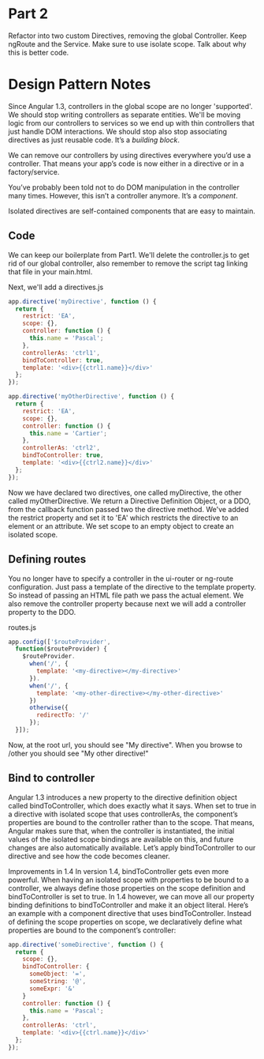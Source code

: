 # Part 2

Refactor into two custom Directives, removing the global Controller. Keep ngRoute and the Service. Make sure to use isolate scope. Talk about why this is better code.


# Design Pattern Notes

Since Angular 1.3, controllers in the global scope are no longer 'supported'. We should stop writing controllers as separate entities. We'll be moving logic from our controllers to services so we end up with thin controllers that just handle DOM interactions. We should stop also stop associating directives as just reusable code. It’s a *building block*.

We can remove our controllers by using directives everywhere you’d use a controller. That means your app’s code is now either in a directive or in a factory/service.

You’ve probably been told not to do DOM manipulation in the controller many times. However, this isn’t a controller anymore. It’s a *component*.

Isolated directives are self-contained components that are easy to maintain.

## Code
We can keep our boilerplate from Part1. We'll delete the controller.js to get rid of our global controller, also remember to remove the script tag linking that file in your main.html.

Next, we'll add a
directives.js
```js
app.directive('myDirective', function () {
  return {
    restrict: 'EA',
    scope: {},
    controller: function () {
      this.name = 'Pascal';
    },
    controllerAs: 'ctrl1',
    bindToController: true,
    template: '<div>{{ctrl1.name}}</div>'
  };
});

app.directive('myOtherDirective', function () {
  return {
    restrict: 'EA',
    scope: {},
    controller: function () {
      this.name = 'Cartier';
    },
    controllerAs: 'ctrl2',
    bindToController: true,
    template: '<div>{{ctrl2.name}}</div>'
  };
});
```
Now we have declared two directives, one called myDirective, the other called myOtherDirective. We return a Directive Definition Object, or a DDO, from the callback function passed two the directive method. We've added the restrict property and set it to 'EA' which restricts the directive to an element or an attribute. We set scope to an empty object to create an isolated scope.


## Defining routes

You no longer have to specify a controller in the ui-router or ng-route configuration. Just pass a template of the directive to the template property. So instead of passing an HTML file path we pass the actual element. We also remove the controller property because next we will add a controller property to the DDO.

routes.js
```js
app.config(['$routeProvider',
  function($routeProvider) {
    $routeProvider.
      when('/', {
        template: '<my-directive></my-directive>'
      }).
      when('/', {
        template: '<my-other-directive></my-other-directive>'
      })
      otherwise({
        redirectTo: '/'
      });
  }]);
```

Now, at the root url, you should see "My directive".
When you browse to /other you should see "My other directive!"

## Bind to controller
Angular 1.3 introduces a new property to the directive definition object called bindToController, which does exactly what it says. When set to true in a directive with isolated scope that uses controllerAs, the component’s properties are bound to the controller rather than to the scope.
That means, Angular makes sure that, when the controller is instantiated, the initial values of the isolated scope bindings are available on this, and future changes are also automatically available.
Let’s apply bindToController to our directive and see how the code becomes cleaner.

Improvements in 1.4
In version 1.4, bindToController gets even more powerful. When having an isolated scope with properties to be bound to a controller, we always define those properties on the scope definition and bindToController is set to true. In 1.4 however, we can move all our property binding definitions to bindToController and make it an object literal.
Here’s an example with a component directive that uses bindToController. Instead of defining the scope properties on scope, we declaratively define what properties are bound to the component’s controller:

```js
app.directive('someDirective', function () {
  return {
    scope: {},
    bindToController: {
      someObject: '=',
      someString: '@',
      someExpr: '&'
    }
    controller: function () {
      this.name = 'Pascal';
    },
    controllerAs: 'ctrl',
    template: '<div>{{ctrl.name}}</div>'
  };
});
```
